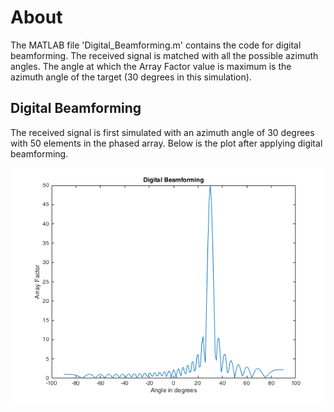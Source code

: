 # About
The MATLAB file 'Digital_Beamforming.m' contains the code for digital beamforming. The received signal is matched with all the possible azimuth angles. The angle at which the Array Factor value is maximum is the azimuth angle of the target (30 degrees in this simulation).


## Digital Beamforming
The received signal is first simulated with an azimuth angle of 30 degrees with 50 elements in the phased array. Below is the plot after applying digital beamforming.

![alt text](https://github.com/adityajain07/Radar-Systems/blob/master/Digital%20Beamforming/Digital_Beamforming.png)

